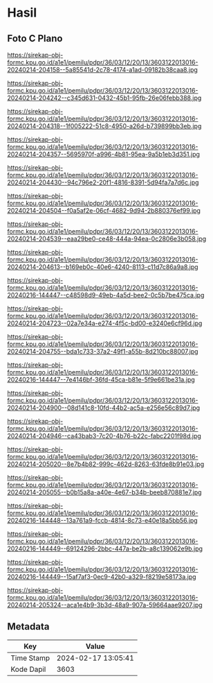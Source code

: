 # Hasil

## Foto C Plano

https://sirekap-obj-formc.kpu.go.id/a1e1/pemilu/pdpr/36/03/12/20/13/3603122013016-20240214-204158--5a85541d-2c78-4174-a1ad-09182b38caa8.jpg

https://sirekap-obj-formc.kpu.go.id/a1e1/pemilu/pdpr/36/03/12/20/13/3603122013016-20240214-204242--c345d631-0432-45b1-95fb-26e06febb388.jpg

https://sirekap-obj-formc.kpu.go.id/a1e1/pemilu/pdpr/36/03/12/20/13/3603122013016-20240214-204318--1f005222-51c8-4950-a26d-b739899bb3eb.jpg

https://sirekap-obj-formc.kpu.go.id/a1e1/pemilu/pdpr/36/03/12/20/13/3603122013016-20240214-204357--5695970f-a996-4b81-95ea-9a5b1eb3d351.jpg

https://sirekap-obj-formc.kpu.go.id/a1e1/pemilu/pdpr/36/03/12/20/13/3603122013016-20240214-204430--94c796e2-20f1-4816-8391-5d94fa7a7d6c.jpg

https://sirekap-obj-formc.kpu.go.id/a1e1/pemilu/pdpr/36/03/12/20/13/3603122013016-20240214-204504--f0a5af2e-06cf-4682-9d94-2b880376ef99.jpg

https://sirekap-obj-formc.kpu.go.id/a1e1/pemilu/pdpr/36/03/12/20/13/3603122013016-20240214-204539--eaa29be0-ce48-444a-94ea-0c2806e3b058.jpg

https://sirekap-obj-formc.kpu.go.id/a1e1/pemilu/pdpr/36/03/12/20/13/3603122013016-20240214-204613--b169eb0c-40e6-4240-8113-c11d7c86a9a8.jpg

https://sirekap-obj-formc.kpu.go.id/a1e1/pemilu/pdpr/36/03/12/20/13/3603122013016-20240216-144447--c48598d9-49eb-4a5d-bee2-0c5b7be475ca.jpg

https://sirekap-obj-formc.kpu.go.id/a1e1/pemilu/pdpr/36/03/12/20/13/3603122013016-20240214-204723--02a7e34a-e274-4f5c-bd00-e3240e6cf96d.jpg

https://sirekap-obj-formc.kpu.go.id/a1e1/pemilu/pdpr/36/03/12/20/13/3603122013016-20240214-204755--bda1c733-37a2-49f1-a55b-8d210bc88007.jpg

https://sirekap-obj-formc.kpu.go.id/a1e1/pemilu/pdpr/36/03/12/20/13/3603122013016-20240216-144447--7e4146bf-36fd-45ca-b81e-5f9e661be31a.jpg

https://sirekap-obj-formc.kpu.go.id/a1e1/pemilu/pdpr/36/03/12/20/13/3603122013016-20240214-204900--08d141c8-10fd-44b2-ac5a-e256e56c89d7.jpg

https://sirekap-obj-formc.kpu.go.id/a1e1/pemilu/pdpr/36/03/12/20/13/3603122013016-20240214-204946--ca43bab3-7c20-4b76-b22c-fabc2201f98d.jpg

https://sirekap-obj-formc.kpu.go.id/a1e1/pemilu/pdpr/36/03/12/20/13/3603122013016-20240214-205020--8e7b4b82-999c-462d-8263-63fde8b91e03.jpg

https://sirekap-obj-formc.kpu.go.id/a1e1/pemilu/pdpr/36/03/12/20/13/3603122013016-20240214-205055--b0b15a8a-a40e-4e67-b34b-beeb870881e7.jpg

https://sirekap-obj-formc.kpu.go.id/a1e1/pemilu/pdpr/36/03/12/20/13/3603122013016-20240216-144448--13a761a9-fccb-4814-8c73-e40e18a5bb56.jpg

https://sirekap-obj-formc.kpu.go.id/a1e1/pemilu/pdpr/36/03/12/20/13/3603122013016-20240216-144449--69124296-2bbc-447a-be2b-a8c139062e9b.jpg

https://sirekap-obj-formc.kpu.go.id/a1e1/pemilu/pdpr/36/03/12/20/13/3603122013016-20240216-144449--15af7af3-0ec9-42b0-a329-f8219e58173a.jpg

https://sirekap-obj-formc.kpu.go.id/a1e1/pemilu/pdpr/36/03/12/20/13/3603122013016-20240214-205324--aca1e4b9-3b3d-48a9-907a-59664aae9207.jpg


## Metadata

| Key        | Value               |
| ---------- | ------------------- |
| Time Stamp | 2024-02-17 13:05:41 |
| Kode Dapil | 3603                |



